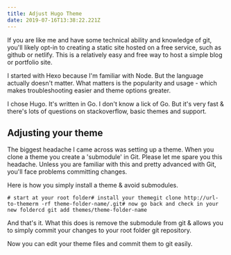 ```yaml
---
title: Adjust Hugo Theme
date: 2019-07-16T13:38:22.221Z
---
```

If you are like me and have some technical ability and knowledge of git, you'll likely opt-in to creating a static site hosted on a free service, such as github or netlify. This is a relatively easy and free way to host a simple blog or portfolio site. 

I started with Hexo because I'm familiar with Node. But the language actually doesn't matter. What matters is the popularity and usage - which makes troubleshooting easier and theme options greater. 

I chose Hugo. It's written in Go. I don't know a lick of Go. But it's very fast & there's lots of questions on stackoverflow, basic themes and support.

## Adjusting your theme

The biggest headache I came across was setting up a theme. When you clone a theme you create a 'submodule' in Git. Please let me spare you this headache. Unless you are familiar with this and pretty advanced with Git, you'll face problems committing changes. 

Here is how you simply install a theme & avoid submodules. 

```
# start at your root folder# install your themegit clone http://url-to-themerm -rf theme-folder-name/.git# now go back and check in your new foldercd git add themes/theme-folder-name
```

And that's it. What this does is remove the submodule from git & allows you to simply commit your changes to your root folder git repository. 

Now you can edit your theme files and commit them to git easily.
